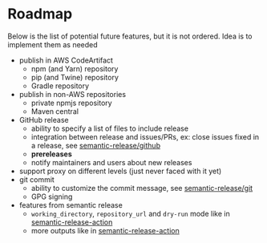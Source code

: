 # Roadmap

Below is the list of potential future features, but it is not ordered. Idea is to implement them as needed

- publish in AWS CodeArtifact
  - npm (and Yarn) repository
  - pip (and Twine) repository
  - Gradle repository
- publish in non-AWS repositories
  - private npmjs repository
  - Maven central
- GitHub release
  - ability to specify a list of files to include release
  - integration between release and issues/PRs, ex: close issues fixed in a release, see [semantic-release/github](https://github.com/semantic-release/github)
  - **prereleases**
  - notify maintainers and users about new releases
- support proxy on different levels (just never faced with it yet)
- git commit
  - ability to customize the commit message, see [semantic-release/git](https://github.com/semantic-release/git)
  - GPG signing
- features from semantic release
  - `working_directory`, `repository_url` and `dry-run` mode like in [semantic-release-action](https://github.com/cycjimmy/semantic-release-action?tab=readme-ov-file#inputs)
  - more outputs like in [semantic-release-action](https://github.com/cycjimmy/semantic-release-action?tab=readme-ov-file#outputs)
